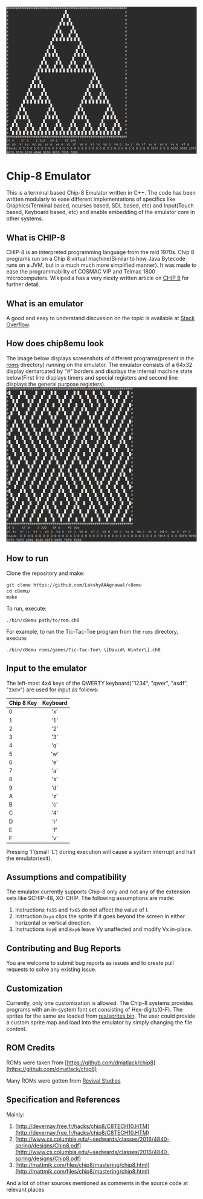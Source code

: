 ![Screenshot 1](/res/Screenshots/animation2.gif)
# Chip-8 Emulator
This is a terminal based Chip-8 Emulator written in C++. The code has been written modularly to ease different implementations of specifics like Graphics(Terminal based, ncurses based, SDL based, etc) and Input(Touch based, Keyboard based, etc) and enable embedding of the emulator core in other systems.

## What is CHIP-8
CHIP-8 is an interpreted programming language from the mid 1970s. Chip 8 programs run on a Chip 8 virtual machine(Similar to how Java Bytecode runs on a JVM, but in a much much more simplified manner). It was made to ease the programmability of COSMAC VIP and Telmac 1800 microcomputers. Wikipedia has a very nicely written article on [CHIP 8](https://en.wikipedia.org/wiki/CHIP-8) for further detail.

## What is an emulator
A good and easy to understand discussion on the topic is available at [Stack Overflow](https://stackoverflow.com/questions/448673/how-do-emulators-work-and-how-are-they-written).

## How does chip8emu look
The image below displays screenshots of different programs(present in the [roms](/roms) directory) running on the emulator. The emulator consists of a 64x32 display demarcated by "#" borders and displays the internal machine state below(First line displays timers and special registers and second line displays the general purpose registers).
![Screenshot 2](/res/Screenshots/animation.gif)

## How to run
Clone the repository and make:
```
git clone https://github.com/LakshyAAAgrawal/c8emu
cd c8emu/
make
```
To run, execute:
```
./bin/c8emu path/to/rom.ch8
```
For example, to run the Tic-Tac-Toe program from the ```roms``` directory, execute:
```
./bin/c8emu roms/games/Tic-Tac-Toe\ \[David\ Winter\].ch8
```

## Input to the emulator
The left-most 4x4 keys of the QWERTY keyboard("1234", "qwer", "asdf", "zxcv") are used for input as follows:

| Chip 8 Key       | Keyboard     |
| :------------- | :----------: |
| 0 | 'x' |
| 1 | '1' |
| 2 | '2' |
| 3 | '3' |
| 4 | 'q' |
| 5 | 'w' |
| 6 | 'e' |
| 7 | 'a' |
| 8 | 's' |
| 9 | 'd' |
| A | 'z' |
| B | 'c' |
| C | '4' |
| D | 'r' |
| E | 'f' |
| F | 'v' |

Pressing 'l'(small 'L') during execution will cause a system interrupt and halt the emulator(exit).

## Assumptions and compatibility
The emulator currently supports Chip-8 only and not any of the extension sets like SCHIP-48, XO-CHIP.
The following assumptions are made:
1. Instructions ```fx55``` and ```fx65``` do not affect the value of I.
2. Instruction ```Dxyn``` clips the sprite if it goes beyond the screen in either horizontal or vertical direction.
3. Instructions ```8xyE``` and ```8xy6``` leave Vy unaffected and modify Vx in-place.

## Contributing and Bug Reports
You are welcome to submit bug reports as issues and to create pull requests to solve any existing issue.

## Customization
Currently, only one customization is allowed. The Chip-8 systems provides programs with an in-system font set consisting of Hex-digits(0-F). The sprites for the same are loaded from [res/sprites.bin](/res/sprites.bin). The user could provide a custom sprite map and load into the emulator by simply changing the file content.

## ROM Credits
ROMs were taken from [https://github.com/dmatlack/chip8](https://github.com/dmatlack/chip8)

Many ROMs were gotten from [Revival Studios](http://www.revival-studios.com/other.php)

## Specification and References
Mainly:
1. [http://devernay.free.fr/hacks/chip8/C8TECH10.HTM](http://devernay.free.fr/hacks/chip8/C8TECH10.HTM)
2. [http://www.cs.columbia.edu/~sedwards/classes/2016/4840-spring/designs/Chip8.pdf](http://www.cs.columbia.edu/~sedwards/classes/2016/4840-spring/designs/Chip8.pdf)
3. [http://mattmik.com/files/chip8/mastering/chip8.html](http://mattmik.com/files/chip8/mastering/chip8.html)

And a lot of other sources mentioned as comments in the source code at relevant places
